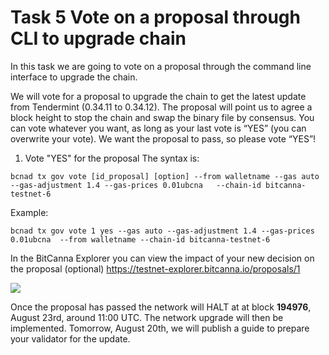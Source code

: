 # Task 5 Vote on a proposal through CLI to upgrade chain

In this task we are going to vote on a proposal through the command line interface to upgrade the chain.

We will vote for a proposal to upgrade the chain to get the latest update from Tendermint (0.34.11 to 0.34.12).
The proposal will point us to agree a block height to stop the chain and swap the binary file by consensus. You can vote whatever you want, as long as your last vote is “YES” (you can overwrite your vote). We want the proposal to pass, so please vote “YES”!


1. Vote "YES" for the proposal
The syntax is:
```
bcnad tx gov vote [id_proposal] [option] --from walletname --gas auto --gas-adjustment 1.4 --gas-prices 0.01ubcna   --chain-id bitcanna-testnet-6
```
Example:
```
bcnad tx gov vote 1 yes --gas auto --gas-adjustment 1.4 --gas-prices 0.01ubcna  --from walletname --chain-id bitcanna-testnet-6
```

In the BitCanna Explorer you can view the impact of your new decision on the proposal (optional) https://testnet-explorer.bitcanna.io/proposals/1

![](https://i.imgur.com/Y3qlWKi.png)

Once the proposal has passed the network will HALT at at block **194976**, August 23rd, around 11:00 UTC. The network upgrade will then be implemented. Tomorrow, August 20th, we will publish a guide to prepare your validator for the update.
